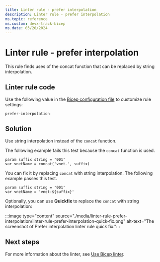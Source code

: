 ```yaml
---
title: Linter rule - prefer interpolation
description: Linter rule - prefer interpolation
ms.topic: reference
ms.custom: devx-track-bicep
ms.date: 03/20/2024
---
```


# Linter rule - prefer interpolation

This rule finds uses of the concat function that can be replaced by string interpolation.

## Linter rule code

Use the following value in the [Bicep configuration file](bicep-config-linter.md) to customize rule settings:

`prefer-interpolation`

## Solution

Use string interpolation instead of the `concat` function.

The following example fails this test because the `concat` function is used.

```bicep
param suffix string = '001'
var vnetName = concat('vnet-', suffix)
```

You can fix it by replacing `concat` with string interpolation. The following example passes this test.

```bicep
param suffix string = '001'
var vnetName = 'vnet-${suffix}'
```

Optionally, you can use **Quickfix** to replace the `concat` with string interpolation:

:::image type="content" source="./media/linter-rule-prefer-interpolation/linter-rule-prefer-interpolation-quick-fix.png" alt-text="The screenshot of Prefer interpolation linter rule quick fix.":::

## Next steps

For more information about the linter, see [Use Bicep linter](./linter.md).
